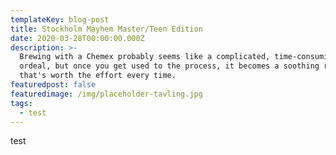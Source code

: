 ```yaml
---
templateKey: blog-post
title: Stockholm Mayhem Master/Teen Edition
date: 2020-03-28T00:00:00.000Z
description: >-
  Brewing with a Chemex probably seems like a complicated, time-consuming
  ordeal, but once you get used to the process, it becomes a soothing ritual
  that's worth the effort every time.
featuredpost: false
featuredimage: /img/placeholder-tavling.jpg
tags:
  - test
---
```


test 
